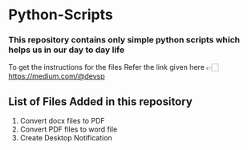 # Python-Scripts
### This repository contains only simple python scripts which helps us in our day to day life
To get the instructions for the files Refer the link given here 👉🏻 
https://medium.com/@devsp

## List of Files Added in this repository

1. Convert docx files to PDF    
2. Convert PDF files to word file
3. Create Desktop Notification

